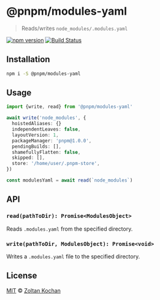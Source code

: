 # @pnpm/modules-yaml

> Reads/writes `node_modules/.modules.yaml`

<!--@shields('npm', 'travis')-->
[![npm version](https://img.shields.io/npm/v/@pnpm/modules-yaml.svg)](https://www.npmjs.com/package/@pnpm/modules-yaml) [![Build Status](https://img.shields.io/travis/pnpm/modules-yaml/master.svg)](https://travis-ci.org/pnpm/modules-yaml)
<!--/@-->

## Installation

```sh
npm i -S @pnpm/modules-yaml
```

## Usage

```ts
import {write, read} from '@pnpm/modules-yaml'

await write('node_modules', {
  hoistedAliases: {}
  independentLeaves: false,
  layoutVersion: 1,
  packageManager: 'pnpm@1.0.0',
  pendingBuilds: [],
  shamefullyFlatten: false,
  skipped: [],
  store: '/home/user/.pnpm-store',
})

const modulesYaml = await read(`node_modules`)
```

## API

### `read(pathToDir): Promise<ModulesObject>`

Reads `.modules.yaml` from the specified directory.

### `write(pathToDir, ModulesObject): Promise<void>`

Writes a `.modules.yaml` file to the specified directory.

## License

[MIT](./LICENSE) © [Zoltan Kochan](https://www.kochan.io/)
